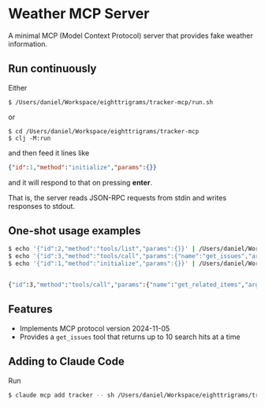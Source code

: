 # Weather MCP Server

A minimal MCP (Model Context Protocol) server that provides fake weather information.

## Run continuously

Either

```
$ /Users/daniel/Workspace/eighttrigrams/tracker-mcp/run.sh
```

or

```
$ cd /Users/daniel/Workspace/eighttrigrams/tracker-mcp
$ clj -M:run
```

and then feed it lines like

```json
{"id":1,"method":"initialize","params":{}}
```

and it will respond to that on pressing **enter**. 

That is, the server reads JSON-RPC requests from stdin and writes responses to stdout.

## One-shot usage examples

```sh
$ echo '{"id":2,"method":"tools/list","params":{}}' | /Users/daniel/Workspace/eighttrigrams/tracker-mcp/run.sh
$ echo '{"id":3,"method":"tools/call","params":{"name":"get_issues","arguments":{"q":"Paris"}}}' | /Users/daniel/Workspace/eighttrigrams/tracker-mcp/run.sh
$ echo '{"id":1,"method":"initialize","params":{}}' | /Users/daniel/Workspace/eighttrigrams/tracker-mcp/run.sh


{"id":3,"method":"tools/call","params":{"name":"get_related_items","arguments":{"selected-context-item-id":"10935", "q":"", "secondary-contexts-items-ids":["11041"]}}}
```

## Features

- Implements MCP protocol version 2024-11-05
- Provides a `get_issues` tool that returns up to 10 search hits at a time

## Adding to Claude Code

Run

```sh
$ claude mcp add tracker -- sh /Users/daniel/Workspace/eighttrigrams/tracker.project/tracker-mcp/run.sh
```
